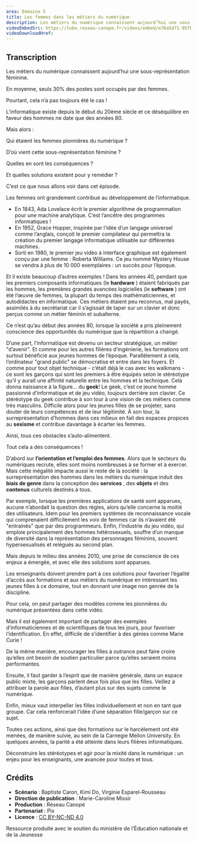 ```yaml
---
area: Domaine 5
title: Les femmes dans les métiers du numérique
description: Les métiers du numérique connaissent aujourd’hui une sous-représentation féminine. Pourtant, cela n’a pas toujours été le cas ! Mais alors, qui étaient les femmes pionnières du numérique ? D’où vient cette sous-représentation féminine ? Quelles en sont les conséquences ? Et quelles solutions existent pour y remédier ?
videoEmbedSrc: https://tube.reseau-canope.fr/videos/embed/e76a5d71-95fb-4ed4-bc2e-af6c4dc47209
videoDownloadHref:
---
```


## Transcription

Les métiers du numérique connaissent aujourd’hui une sous-représentation féminine.

En moyenne, seuls 30% des postes sont occupés par des femmes.

Pourtant, cela n’a pas toujours été le cas !

L’informatique existe depuis le début du 20ème siècle et ce déséquilibre en faveur des hommes ne date que des années 80.

Mais alors :

Qui étaient les femmes pionnières du numérique ?

D’où vient cette sous-représentation féminine ?

Quelles en sont les conséquences ?

Et quelles solutions existent pour y remédier ?

C’est ce que nous allons voir dans cet épisode.

Les femmes ont grandement contribué au développement de l’informatique.

- En 1843, Ada Lovelace écrit le premier algorithme de programmation pour une machine analytique. C’est l’ancêtre des programmes informatiques !
- En 1952, Grace Hopper, inspirée par l’idée d’un langage universel comme l’anglais, conçoit le premier compilateur qui permettra la création du premier langage informatique utilisable sur différentes machines.
- Sorti en 1980, le premier jeu vidéo à interface graphique est également conçu par une femme : Roberta Williams. Ce jeu nommé Mystery House se vendra à plus de 10 000 exemplaires : un succès pour l’époque.

Et il existe beaucoup d’autres exemples ! Dans les années 40, pendant que les premiers composants informatiques (le **hardware** ) étaient fabriqués par les hommes, les premières grandes avancées logicielles (le **software** ) ont été l’œuvre de femmes, la plupart du temps des mathématiciennes, et autodidactes en informatique. Ces métiers étaient peu reconnus, mal payés, assimilés à du secrétariat car il s’agissait de taper sur un clavier et donc perçus comme un métier féminin et subalterne.

Ce n’est qu’au début des années 80, lorsque la société a pris pleinement conscience des opportunités du numérique que la répartition a changé.

D’une part, l’informatique est devenu un secteur stratégique, un métier "d’avenir". Et comme pour les autres filières d’ingénierie, les formations ont surtout bénéficié aux jeunes hommes de l’époque. Parallèlement à cela, l’ordinateur "grand public" se démocratise et entre dans les foyers. Et comme pour tout objet technique - c’était déjà le cas avec les walkmans - ce sont les garçons qui sont les premiers à être équipés selon le stéréotype qu’il y aurait une affinité naturelle entre les hommes et la technique. Cela donna naissance à la figure… du **geek**! Le geek, c’est ce jeune homme passionné d’informatique et de jeu vidéo, toujours derrière son clavier. Ce stéréotype du geek contribue à son tour à une vision de ces métiers comme très masculins. Difficile alors pour les jeunes filles de se projeter, sans douter de leurs compétences et de leur légitimité. À son tour, la surreprésentation d’hommes dans ces milieux en fait des espaces propices au **sexisme** et contribue davantage à écarter les femmes.

Ainsi, tous ces obstacles s’auto-alimentent.

Tout cela a des conséquences !

D’abord sur **l’orientation et l’emploi des femmes**. Alors que le secteurs du numériques recrute, elles sont moins nombreuses à se former et à exercer. Mais cette inégalité impacte aussi le reste de la société : la surreprésentation des hommes dans les métiers du numérique induit des **biais de genre** dans la conception des **services** , des **objets** et des **contenus** culturels destinés à tous.

Par exemple, lorsque les premières applications de santé sont apparues, aucune n’abordait la question des règles, alors qu’elle concerne la moitié des utilisateurs. Idem pour les premiers systèmes de reconnaissance vocale qui comprenaient difficilement les voix de femmes car ils n’avaient été "entrainés" que par des programmeurs. Enfin, l’industrie du jeu vidéo, qui emploie principalement des hommes hétérosexuels, souffre d’un manque de diversité dans la représentation des personnages féminins, souvent hypersexualisés et relégués au second plan.

Mais depuis le milieu des années 2010, une prise de conscience de ces enjeux a émergée, et avec elle des solutions sont apparues.

Les enseignants doivent prendre part à ces solutions pour favoriser l’égalité d’accès aux formations et aux métiers du numérique en intéressant les jeunes filles à ce domaine, tout en donnant une image non genrée de la discipline.

Pour cela, on peut partager des modèles comme les pionnières du numérique présentées dans cette vidéo.

Mais il est également important de partager des exemples d’informaticiennes et de scientifiques de tous les jours, pour favoriser l’identification. En effet, difficile de s’identifier à des génies comme Marie Curie !

De la même manière, encourager les filles à outrance peut faire croire qu’elles ont besoin de soutien particulier parce qu’elles seraient moins performantes.

Ensuite, il faut garder à l’esprit que de manière générale, dans un espace public mixte, les garçons parlent deux fois plus que les filles. Veillez à attribuer la parole aux filles, d’autant plus sur des sujets comme le numérique.

Enfin, mieux vaut interpeller les filles individuellement et non en tant que groupe. Car cela renforcerait l’idée d’une séparation fille/garçon sur ce sujet.

Toutes ces actions, ainsi que des formations sur le harcèlement ont été menées, de manière suivie, au sein de la Carnegie Mellon University. En quelques années, la parité a été atteinte dans leurs filières informatiques.

Déconstruire les stéréotypes et agir pour la mixité dans le numérique : un enjeu pour les enseignants, une avancée pour toutes et tous.

## Crédits

- **Scénario** : Baptiste Caron, Kimi Do, Virginie Esparel-Rousseau
- **Direction de publication** : Marie-Caroline Missir
- **Production** : Réseau Canopé
- **Partenariat** : Pix
- **Licence** : [CC BY-NC-ND 4.0](https://creativecommons.org/licenses/by-nc-nd/4.0/deed.fr)

Ressource produite avec le soutien du ministère de l’Éducation nationale et de la Jeunesse
